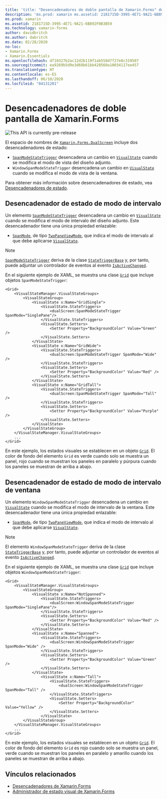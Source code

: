 ```yaml
---
title: 'title: "Desencadenadores de doble pantalla de Xamarin.Forms" description: "En este artículo se explica cómo usar desencadenadores de doble pantalla de Xamarin.Forms para responder a cambios de la interfaz de usuario con XAML."'
description: 'ms.prod: xamarin ms.assetid: 2181715D-3995-4E71-9A21-6B892F0B3B59 ms.technology: xamarin-forms author: davidbritch ms.author: dabritch ms.date: 02/28/2020 no-loc: [Xamarin.Forms, Xamarin.Essentials]'
ms.prod: xamarin
ms.assetid: 2181715D-3995-4E71-9A21-6B892F0B3B59
ms.technology: xamarin-forms
author: davidbritch
ms.author: dabritch
ms.date: 02/28/2020
no-loc:
- Xamarin.Forms
- Xamarin.Essentials
ms.openlocfilehash: df10327b2ac12d2b119f1ab558d7f27e8c319507
ms.sourcegitcommit: ea9269b5d9e3d68b61bb428560a10034117ee457
ms.translationtype: HT
ms.contentlocale: es-ES
ms.lasthandoff: 06/10/2020
ms.locfileid: "84131201"
---
```

# <a name="xamarinforms-dual-screen-triggers"></a>Desencadenadores de doble pantalla de Xamarin.Forms

![](~/media/shared/preview.png "This API is currently pre-release")

El espacio de nombres de [`Xamarin.Forms.DualScreen`](xref:Xamarin.Forms.DualScreen) incluye dos desencadenadores de estado:

- [`SpanModeStateTrigger`](xref:Xamarin.Forms.DualScreen.SpanModeStateTrigger) desencadena un cambio en [`VisualState`](xref:Xamarin.Forms.VisualState) cuando se modifica el modo de vista del diseño adjunto.
- `WindowSpanModeStateTrigger` desencadena un cambio en [`VisualState`](xref:Xamarin.Forms.VisualState) cuando se modifica el modo de vista de la ventana.

Para obtener más información sobre desencadenadores de estado, vea [Desencadenadores de estado](~/xamarin-forms/app-fundamentals/triggers.md#state-triggers).

## <a name="span-mode-state-trigger"></a>Desencadenador de estado de modo de intervalo

Un elemento [`SpanModeStateTrigger`](xref:Xamarin.Forms.DualScreen.SpanModeStateTrigger) desencadena un cambio en [`VisualState`](xref:Xamarin.Forms.VisualState) cuando se modifica el modo de intervalo del diseño adjunto. Este desencadenador tiene una única propiedad enlazable:

- [`SpanMode`](xref:Xamarin.Forms.DualScreen.SpanModeStateTrigger.SpanMode), de tipo [`TwoPaneViewMode`](xref:Xamarin.Forms.DualScreen.SpanModeStateTrigger.SpanMode), que indica el modo de intervalo al que debe aplicarse [`VisualState`](xref:Xamarin.Forms.VisualState).

> [!NOTE]
> [`SpanModeStateTrigger`](xref:Xamarin.Forms.DualScreen.SpanModeStateTrigger) deriva de la clase [`StateTriggerBase`](xref:Xamarin.Forms.StateTriggerBase) y, por tanto, puede adjuntar un controlador de eventos al evento [`IsActiveChanged`](xref:Xamarin.Forms.StateTriggerBase.IsActiveChanged).

En el siguiente ejemplo de XAML, se muestra una clase [`Grid`](xref:Xamarin.Forms.Grid) que incluye objetos `SpanModeStateTrigger`:

```xaml
<Grid>
    <VisualStateManager.VisualStateGroups>
        <VisualStateGroup>
            <VisualState x:Name="GridSingle">
                <VisualState.StateTriggers>
                    <dualScreen:SpanModeStateTrigger SpanMode="SinglePane"/>
                </VisualState.StateTriggers>
                <VisualState.Setters>
                    <Setter Property="BackgroundColor" Value="Green" />
                </VisualState.Setters>
            </VisualState>
            <VisualState x:Name="GridWide">
                <VisualState.StateTriggers>
                    <dualScreen:SpanModeStateTrigger SpanMode="Wide" />
                </VisualState.StateTriggers>
                <VisualState.Setters>
                    <Setter Property="BackgroundColor" Value="Red" />
                </VisualState.Setters>
            </VisualState>
            <VisualState x:Name="GridTall">
                <VisualState.StateTriggers>
                    <dualScreen:SpanModeStateTrigger SpanMode="Tall" />
                </VisualState.StateTriggers>
                <VisualState.Setters>
                    <Setter Property="BackgroundColor" Value="Purple" />
                </VisualState.Setters>
            </VisualState>
        </VisualStateGroup>
    </VisualStateManager.VisualStateGroups>
    ...
</Grid>
```

En este ejemplo, los estados visuales se establecen en un objeto [`Grid`](xref:Xamarin.Forms.Grid). El color de fondo del elemento `Grid` es verde cuando solo se muestra un panel, rojo cuando se muestran los paneles en paralelo y púrpura cuando los paneles se muestran de arriba a abajo.

## <a name="window-span-mode-state-trigger"></a>Desencadenador de estado de modo de intervalo de ventana

Un elemento `WindowSpanModeStateTrigger` desencadena un cambio en [`VisualState`](xref:Xamarin.Forms.VisualState) cuando se modifica el modo de intervalo de la ventana. Este desencadenador tiene una única propiedad enlazable:

- [`SpanMode`](xref:Xamarin.Forms.DualScreen.SpanModeStateTrigger.SpanMode), de tipo [`TwoPaneViewMode`](xref:Xamarin.Forms.DualScreen.SpanModeStateTrigger.SpanMode), que indica el modo de intervalo al que debe aplicarse [`VisualState`](xref:Xamarin.Forms.VisualState).

> [!NOTE]
> El elemento `WindowSpanModeStateTrigger` deriva de la clase [`StateTriggerBase`](xref:Xamarin.Forms.StateTriggerBase) y, por tanto, puede adjuntar un controlador de eventos al evento [`IsActiveChanged`](xref:Xamarin.Forms.StateTriggerBase.IsActiveChanged).

En el siguiente ejemplo de XAML, se muestra una clase [`Grid`](xref:Xamarin.Forms.Grid) que incluye objetos `WindowSpanModeStateTrigger`:

```xaml
<Grid>
    <VisualStateManager.VisualStateGroups>
        <VisualStateGroup>
            <VisualState x:Name="NotSpanned">
                <VisualState.StateTriggers>
                    <dualScreen:WindowSpanModeStateTrigger SpanMode="SinglePane"/>
                </VisualState.StateTriggers>
                <VisualState.Setters>
                    <Setter Property="BackgroundColor" Value="Red" />
                </VisualState.Setters>
            </VisualState>
            <VisualState x:Name="Spanned">
                <VisualState.StateTriggers>
                    <dualScreen:WindowSpanModeStateTrigger SpanMode="Wide" />
                </VisualState.StateTriggers>
                <VisualState.Setters>
                    <Setter Property="BackgroundColor" Value="Green" />
                </VisualState.Setters>
            </VisualState>
                <VisualState x:Name="Tall">
                    <VisualState.StateTriggers>
                        <dualScreen:WindowSpanModeStateTrigger SpanMode="Tall" />
                    </VisualState.StateTriggers>
                    <VisualState.Setters>
                        <Setter Property="BackgroundColor" Value="Yellow" />
                    </VisualState.Setters>
                </VisualState>
        </VisualStateGroup>
    </VisualStateManager.VisualStateGroups>
    ...
</Grid>    
```

En este ejemplo, los estados visuales se establecen en un objeto [`Grid`](xref:Xamarin.Forms.Grid). El color de fondo del elemento `Grid` es rojo cuando solo se muestra un panel, verde cuando se muestran los paneles en paralelo y amarillo cuando los paneles se muestran de arriba a abajo.

## <a name="related-links"></a>Vínculos relacionados

- [Desencadenadores de Xamarin.Forms](~/xamarin-forms/app-fundamentals/triggers.md)
- [Administrador de estado visual de Xamarin.Forms](~/xamarin-forms/user-interface/visual-state-manager.md)

